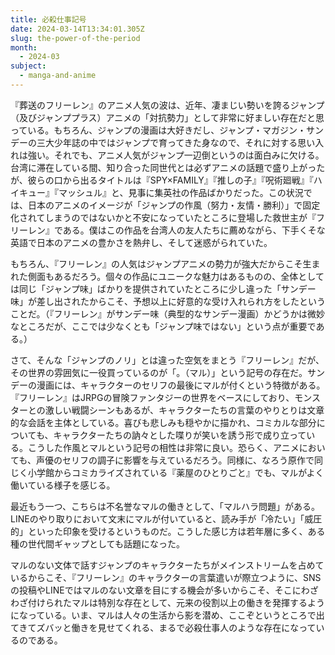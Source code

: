 ```yaml
---
title: 必殺仕事記号
date: 2024-03-14T13:34:01.305Z
slug: the-power-of-the-period
month:
  - 2024-03
subject:
  - manga-and-anime
---
```

『葬送のフリーレン』のアニメ人気の波は、近年、凄まじい勢いを誇るジャンプ（及びジャンププラス）アニメの「対抗勢力」として非常に好ましい存在だと思っている。もちろん、ジャンプの漫画は大好きだし、ジャンプ・マガジン・サンデーの三大少年誌の中ではジャンプで育ってきた身なので、それに対する思い入れは強い。それでも、アニメ人気がジャンプ一辺倒というのは面白みに欠ける。台湾に滞在している間、知り合った同世代とは必ずアニメの話題で盛り上がったが、彼らの口から出るタイトルは『SPY×FAMILY』『推しの子』『呪術廻戦』『ハイキュー』『マッシュル』と、見事に集英社の作品ばかりだった。この状況では、日本のアニメのイメージが「ジャンプの作風（努力・友情・勝利）」で固定化されてしまうのではないかと不安になっていたところに登場した救世主が『フリーレン』である。僕はこの作品を台湾人の友人たちに薦めながら、下手くそな英語で日本のアニメの豊かさを熱弁し、そして迷惑がられていた。

もちろん、『フリーレン』の人気はジャンプアニメの勢力が強大だからこそ生まれた側面もあるだろう。個々の作品にユニークな魅力はあるものの、全体としては同じ「ジャンプ味」ばかりを提供されていたところに少し違った「サンデー味」が差し出されたからこそ、予想以上に好意的な受け入れられ方をしたということだ。（『フリーレン』がサンデー味（典型的なサンデー漫画）かどうかは微妙なところだが、ここでは少なくとも「ジャンプ味ではない」という点が重要である。）

さて、そんな「ジャンプのノリ」とは違った空気をまとう『フリーレン』だが、その世界の雰囲気に一役買っているのが「。（マル）」という記号の存在だ。サンデーの漫画には、キャラクターのセリフの最後にマルが付くという特徴がある。『フリーレン』はJRPGの冒険ファンタジーの世界をベースにしており、モンスターとの激しい戦闘シーンもあるが、キャラクターたちの言葉のやりとりは文章的な会話を主体としている。喜びも悲しみも穏やかに描かれ、コミカルな部分についても、キャラクターたちの訥々とした喋りが笑いを誘う形で成り立っている。こうした作風とマルという記号の相性は非常に良い。恐らく、アニメにおいても、声優のセリフの調子に影響を与えているだろう。同様に、なろう原作で同じく小学館からコミカライズされている『薬屋のひとりごと』でも、マルがよく働いている様子を感じる。

最近もう一つ、こちらは不名誉なマルの働きとして、「マルハラ問題」がある。LINEのやり取りにおいて文末にマルが付いていると、読み手が「冷たい」「威圧的」といった印象を受けるというものだ。こうした感じ方は若年層に多く、ある種の世代間ギャップとしても話題になった。

マルのない文体で話すジャンプのキャラクターたちがメインストリームを占めているからこそ、『フリーレン』のキャラクターの言葉遣いが際立つように、SNSの投稿やLINEではマルのない文章を目にする機会が多いからこそ、そこにわざわざ付けられたマルは特別な存在として、元来の役割以上の働きを発揮するようになっている。いま、マルは人々の生活から影を潜め、ここぞというところで出てきてズバッと働きを見せてくれる、まるで必殺仕事人のような存在になっているのである。